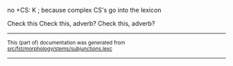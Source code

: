 
no +CS: K ; because complex CS's go into the lexicon

Check this 
Check this, adverb?
Check this, adverb?

* * *

<small>This (part of) documentation was generated from [src/fst/morphology/stems/subjunctions.lexc](https://github.com/giellalt/lang-sjd/blob/main/src/fst/morphology/stems/subjunctions.lexc)</small>

---

